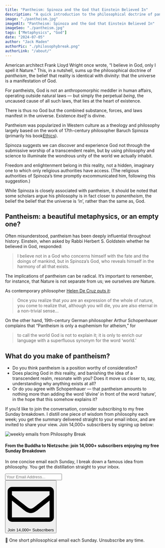 ```yaml
---
title: "Pantheism: Spinoza and the God that Einstein Believed In"
description: "A quick introduction to the philosophical doctrine of pantheism, and the God that Albert Einstein believed in."
image: "./pantheism.jpg"
imageAlt: "Pantheism: Spinoza and the God that Einstein Believed In"
imageSeo: "./pantheism.jpg"
tags: ["Metaphysics", "God"]
date: "2024-07-05"
author: "Jack Maden"
authorPic: "./philosophybreak.png"
authorLink: "/about/"
---
```


<span class="big-letter">A</span>merican architect Frank Lloyd Wright once wrote, “I believe in God, only I spell it Nature.” This, in a nutshell, sums up the philosophical doctrine of _pantheism_, the belief that reality is identical with divinity: that the universe is a manifestation of God.

For pantheists, God is not an anthropomorphic meddler in human affairs, operating outside natural laws — but simply the perpetual _being_, the uncaused cause of all such laws, that lies at the heart of existence. 

There is thus no God but the combined substance, forces, and laws manifest in the universe. Existence _itself_ is divine.

Pantheism was popularized in Western culture as a theology and philosophy largely based on the work of 17th-century philosopher Baruch Spinoza (primarily his book <a target="_blank" rel="noopener noreferrer sponsored" href="https://amzn.to/4ckCFlG">​Ethics​</a>).

Spinoza suggests we can discover and experience God not through the submissive worship of a transcendent realm, but by using philosophy and science to illuminate the wondrous unity of the world we actually inhabit. 

Freedom and enlightenment belong in _this_ reality, not a hidden, imaginary one to which only religious authorities have access. (The religious authorities of Spinoza’s time promptly excommunicated him, following this suggestion.)

While Spinoza is closely associated with pantheism, it should be noted that some scholars argue his philosophy is in fact closer to _panentheism_, the belief the belief that the universe is ‘in’, rather than the same as, God.

## Pantheism: a beautiful metaphysics, or an empty one?

⁣⁣<span class="big-letter">O</span>ften misunderstood, pantheism has been deeply influential throughout history. Einstein, when asked by Rabbi Herbert S. Goldstein whether he believed in God, responded: 

>I believe not in a God who concerns himself with the fate and the doings of mankind, but in Spinoza’s God, who reveals himself in the harmony of all that exists.

The implications of pantheism can be radical. It’s important to remember, for instance, that Nature is not separate from us; we ourselves _are_ Nature.

As contemporary philosopher [Helen De Cruz puts it](https://aeon.co/essays/how-to-face-the-climate-crisis-with-spinoza-and-self-knowledge):

>Once you realize that _you_ are an expression of the whole of nature, you come to realize that, although you will die, you are also eternal in a non-trivial sense...

On the other hand, 19th-century German philosopher Arthur Schopenhauer complains that “Pantheism is only a euphemism for atheism,” for

>to call the world God is not to explain it; it is only to enrich our language with a superfluous synonym for the word ‘world.’

## What do you make of pantheism?

- Do you think pantheism is a position worthy of consideration?
- Does placing God in _this_ reality, and banishing the idea of a transcendent realm, resonate with you? Does it move us closer to, say, understanding why anything exists at all?
- Or do you agree with Schopenhauer — that pantheism amounts to nothing more than adding the word ‘divine’ in front of the word ‘nature’, in the hope that this somehow explains it?

If you’d like to join the conversation, consider subscribing to my free Sunday breakdown. I distill one piece of wisdom from philosophy each week; you get the summary delivered straight to your email inbox, and are invited to share your view. Join 14,000+ subscribers by signing up below:

<!--big subscribe-->
<div class="course-promo darkradial-background subscribe text-center">
    <img src="/static/6313d50bc32799a6c869239128784c7b/e7f7a/weekly-break.webp" alt="weekly emails from Philosophy Break">
    <h4>From the Buddha to Nietzsche: join 14,000+ subscribers enjoying my free Sunday Breakdown</h4>
    <p class="small-grey-font no-mar-bottom">In one concise email each Sunday, I break down a famous idea from philosophy. You get the distillation straight to your inbox.</p>
    <div class="small-pad-top">
        <form action="https://app.convertkit.com/forms/5812400/subscriptions" method="post" data-sv-form="5812400" data-uid="be0e52d3c0" data-format="inline" data-version="6" data-options="{&quot;settings&quot;:{&quot;after_subscribe&quot;:{&quot;action&quot;:&quot;message&quot;,&quot;success_message&quot;:&quot;Thank you, philosopher! Your welcome email will land in your inbox shortly.&quot;,&quot;redirect_url&quot;:&quot;https://philosophybreak.com/thank-you/&quot;},&quot;analytics&quot;:{&quot;google&quot;:null,&quot;fathom&quot;:null,&quot;facebook&quot;:null,&quot;segment&quot;:null,&quot;pinterest&quot;:null,&quot;sparkloop&quot;:null,&quot;googletagmanager&quot;:null},&quot;modal&quot;:{&quot;trigger&quot;:&quot;timer&quot;,&quot;scroll_percentage&quot;:null,&quot;timer&quot;:5,&quot;devices&quot;:&quot;all&quot;,&quot;show_once_every&quot;:15},&quot;powered_by&quot;:{&quot;show&quot;:false,&quot;url&quot;:&quot;https://convertkit.com/features/forms?utm_campaign=poweredby&amp;utm_content=form&amp;utm_medium=referral&amp;utm_source=dynamic&quot;},&quot;recaptcha&quot;:{&quot;enabled&quot;:false},&quot;return_visitor&quot;:{&quot;action&quot;:&quot;show&quot;,&quot;custom_content&quot;:&quot;&quot;},&quot;slide_in&quot;:{&quot;display_in&quot;:&quot;bottom_right&quot;,&quot;trigger&quot;:&quot;timer&quot;,&quot;scroll_percentage&quot;:null,&quot;timer&quot;:5,&quot;devices&quot;:&quot;all&quot;,&quot;show_once_every&quot;:15},&quot;sticky_bar&quot;:{&quot;display_in&quot;:&quot;top&quot;,&quot;trigger&quot;:&quot;timer&quot;,&quot;scroll_percentage&quot;:null,&quot;timer&quot;:5,&quot;devices&quot;:&quot;all&quot;,&quot;show_once_every&quot;:15}},&quot;version&quot;:&quot;6&quot;}" min-width="400 500 600 700 800">
        <div data-style="clean"><ul data-element="errors" data-group="alert"></ul><div data-element="fields" data-stacked="false">
            <div>
                <input name="email_address" aria-label="Your Email Address..." placeholder="Your Email Address..." required type="email" />
            </div>
            <button class="button primary" type="submit" data-element="submit"><div><div></div><div></div><div></div></div><span><svg xmlns="http://www.w3.org/2000/svg" viewBox="0 0 512 512"><path d="M464 64H48C21.49 64 0 85.49 0 112v288c0 26.51 21.49 48 48 48h416c26.51 0 48-21.49 48-48V112c0-26.51-21.49-48-48-48zm0 48v40.805c-22.422 18.259-58.168 46.651-134.587 106.49-16.841 13.247-50.201 45.072-73.413 44.701-23.208.375-56.579-31.459-73.413-44.701C106.18 199.465 70.425 171.067 48 152.805V112h416zM48 400V214.398c22.914 18.251 55.409 43.862 104.938 82.646 21.857 17.205 60.134 55.186 103.062 54.955 42.717.231 80.509-37.199 103.053-54.947 49.528-38.783 82.032-64.401 104.947-82.653V400H48z"/></svg>Join 14,000+ Subscribers</span></button>
            </div>
            </div>
        </form>
        <p class="tiny-mar-top no-mar-bottom review-font">💭 One short philosophical email each Sunday. Unsubscribe any time.</p>
    </div>
</div>
</div>